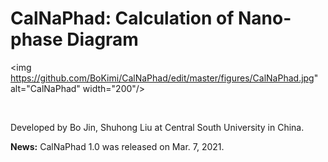 # CalNaPhad: Calculation of Nano-phase Diagram

<img https://github.com/BoKimi/CalNaPhad/edit/master/figures/CalNaPhad.jpg" alt="CalNaPhad" width="200"/> 

<!-- **Design at Central South University, China** -->
<br>

Developed by Bo Jin, Shuhong Liu at Central South University in China.

**News:** CalNaPhad 1.0 was released on Mar. 7, 2021.
